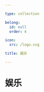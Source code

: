 ```yaml
---

type: collection

belong:
  id: null
  order: 4

icon:
  src: /logo.svg

title: 娱乐

---
```


# 娱乐

<ShowBreadcrumb />

<ShowResources />
